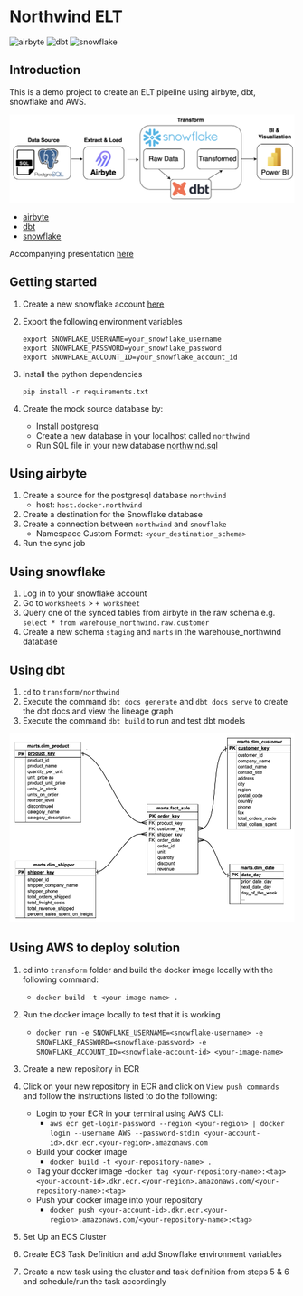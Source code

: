 # Northwind ELT


![airbyte](https://img.shields.io/badge/airbyte-integrate-blue)
![dbt](https://img.shields.io/badge/dbt-transform-blue)
![snowflake](https://img.shields.io/badge/snowflake-database-blue)

## Introduction 

This is a demo project to create an ELT pipeline using airbyte, dbt, snowflake and AWS. 

![docs/elt-architecture.png](docs/elt-architecture.png)

- [airbyte](https://docs.airbyte.com/)
- [dbt](https://docs.getdbt.com/docs/introduction)
- [snowflake](https://docs.snowflake.com/en/)

Accompanying presentation [here](docs/northwind.pdf)

## Getting started 

1. Create a new snowflake account [here](https://signup.snowflake.com/)

2. Export the following environment variables 

    ```
    export SNOWFLAKE_USERNAME=your_snowflake_username
    export SNOWFLAKE_PASSWORD=your_snowflake_password
    export SNOWFLAKE_ACCOUNT_ID=your_snowflake_account_id
    ```

3. Install the python dependencies

    ```
    pip install -r requirements.txt
    ```

4. Create the mock source database by: 
    - Install [postgresql](https://www.postgresql.org/)
    - Create a new database in your localhost called `northwind` 
    - Run SQL file in your new database [northwind.sql](integration/source/northwind.sql)

## Using airbyte 

1. Create a source for the postgresql database `northwind`
    - host: `host.docker.northwind`
2. Create a destination for the Snowflake database 
3. Create a connection between `northwind` and `snowflake` 
    - Namespace Custom Format: `<your_destination_schema>`
4. Run the sync job 

## Using snowflake 

1. Log in to your snowflake account 
2. Go to `worksheets` > `+ worksheet`
3. Query one of the synced tables from airbyte in the raw schema e.g. `select * from warehouse_northwind.raw.customer` 
4. Create a new schema `staging` and `marts` in the warehouse_northwind database

## Using dbt 

1. `cd` to `transform/northwind` 
2. Execute the command `dbt docs generate` and `dbt docs serve` to create the dbt docs and view the lineage graph 
3. Execute the command `dbt build` to run and test dbt models

![docs/er-diagram.png](docs/er-diagram.png)

## Using AWS to deploy solution

1. cd into `transform` folder and build the docker image locally with the following command:
    - `docker build -t <your-image-name> .`

2. Run the docker image locally to test that it is working
    - `docker run -e SNOWFLAKE_USERNAME=<snowflake-username> -e SNOWFLAKE_PASSWORD=<snowflake-password> -e SNOWFLAKE_ACCOUNT_ID=<snowflake-account-id> <your-image-name>`

3. Create a new repository in ECR

4. Click on your new repository in ECR and click on `View push commands` and follow the instructions listed to do the following:
    - Login to your ECR in your terminal using AWS CLI:
        - `aws ecr get-login-password --region <your-region> | docker login --username AWS --password-stdin <your-account-id>.dkr.ecr.<your-region>.amazonaws.com`
    - Build your docker image
        - `docker build -t <your-repository-name> .`
    - Tag your docker image
        -`docker tag <your-repository-name>:<tag> <your-account-id>.dkr.ecr.<your-region>.amazonaws.com/<your-repository-name>:<tag>`
    - Push your docker image into your repository
        - `docker push <your-account-id>.dkr.ecr.<your-region>.amazonaws.com/<your-repository-name>:<tag>`

5. Set Up an ECS Cluster

6. Create ECS Task Definition and add Snowflake environment variables

7. Create a new task using the cluster and task definition from steps 5 & 6 and schedule/run the task accordingly